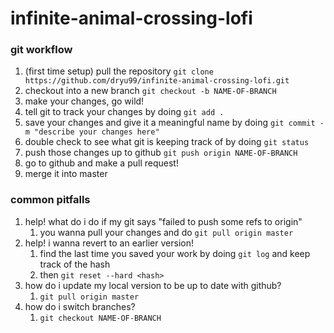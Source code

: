 # infinite-animal-crossing-lofi

### git workflow
1. (first time setup) pull the repository `git clone https://github.com/dryu99/infinite-animal-crossing-lofi.git`
2. checkout into a new branch `git checkout -b NAME-OF-BRANCH`
3. make your changes, go wild!
4. tell git to track your changes by doing `git add .`
5. save your changes and give it a meaningful name by doing `git commit -m "describe your changes here"`
6. double check to see what git is keeping track of by doing `git status`
7. push those changes up to github `git push origin NAME-OF-BRANCH`
8. go to github and make a pull request!
9. merge it into master

### common pitfalls
1. help! what do i do if my git says "failed to push some refs to origin"
    1. you wanna pull your changes and do `git pull origin master`
2. help! i wanna revert to an earlier version!
   1. find the last time you saved your work by doing `git log` and keep track of the hash
   2. then `git reset --hard <hash>` 
3. how do i update my local version to be up to date with github?
   1. `git pull origin master`
4. how do i switch branches?
   1. `git checkout NAME-OF-BRANCH`